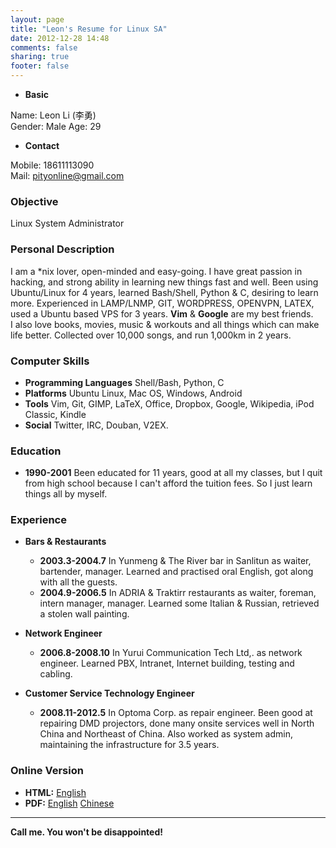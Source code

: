 ```yaml
---
layout: page
title: "Leon's Resume for Linux SA"
date: 2012-12-28 14:48
comments: false
sharing: true
footer: false
---
```


* __Basic__

Name: Leon Li (李勇)  
Gender: Male Age: 29

* __Contact__

Mobile: 18611113090  
Mail: <pityonline@gmail.com>

### Objective
Linux System Administrator

### Personal Description

I am a *nix lover, open-minded and easy-going. I have great passion in hacking, and strong ability in learning new things fast and well. Been using Ubuntu/Linux for 4 years, learned Bash/Shell, Python & C, desiring to learn more. Experienced in LAMP/LNMP, GIT, WORDPRESS, OPENVPN, LATEX, used a Ubuntu based VPS for 3 years. __Vim__ & __Google__ are my best friends.  
I also love books, movies, music & workouts and all things which can make life better. Collected over 10,000 songs, and run 1,000km in 2 years.

### Computer Skills

* __Programming Languages__ Shell/Bash, Python, C
* __Platforms__ Ubuntu Linux, Mac OS, Windows, Android
* __Tools__ Vim, Git, GIMP, LaTeX,
Office, Dropbox, Google, Wikipedia, iPod Classic, Kindle
* __Social__ Twitter, IRC, Douban, V2EX.

### Education

* __1990-2001__ Been educated for 11 years, good at all my classes, but I quit from high school because I can't afford the tuition fees. So I just learn things all by myself.

### Experience

* __Bars & Restaurants__
    * __2003.3-2004.7__ In Yunmeng & The River bar in Sanlitun as waiter, bartender, manager. Learned and practised oral English, got along with all the guests.
    * __2004.9-2006.5__ In ADRIA & Traktirr restaurants as waiter, foreman, intern manager, manager. Learned some Italian & Russian, retrieved a stolen wall painting.

* __Network Engineer__
    * __2006.8-2008.10__ In Yurui Communication Tech Ltd,. as network engineer. Learned PBX, Intranet, Internet building, testing and cabling.

* __Customer Service Technology Engineer__
    * __2008.11-2012.5__ In Optoma Corp. as repair engineer. Been good at repairing DMD projectors, done many onsite services well in North China and Northeast of China. Also worked as system admin, maintaining the infrastructure for 3.5 years.

### Online Version

* __HTML:__ [English](http://pityonline.github.com/resume)
* __PDF:__ [English](http://pityonline.info/Leon_Linux_Resume.en.pdf) [Chinese](http://pityonline.info/Leon_Linux_Resume.zh.pdf)

* * *

__Call me. You won't be disappointed!__
